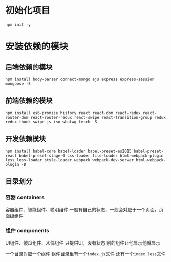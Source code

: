 # 初始化项目
```
npm init -y
```
# 安装依赖的模块

## 后端依赖的模块
```
npm install body-parser connect-mongo ejs express express-session mongoose -S
```
## 前端依赖的模块
```
npm install es6-promise history react react-dom react-redux react-router-dom react-router-redux react-swipe react-transition-group redux redux-thunk swipe-js-iso whatwg-fetch -S
```
## 开发依赖模块
```
npm install babel-core babel-loader babel-preset-es2015 babel-preset-react babel-preset-stage-0 css-loader file-loader html-webpack-plugin less less-loader style-loader webpack webpack-dev-server html-webpack-plugin -D
```

## 目录划分
### 容器 containers
容器组件、智能组件、聪明组件
一般有自己的状态，一般会对应于一个页面，页面级组件
### 组件 components
UI组件、傻瓜组件、木偶组件
只提供UI，没有状态
别的组件让他显示他就显示

一个目录对应一个组件
组件目录里有一个`index.js`文件
还有一个`index.less`文件





